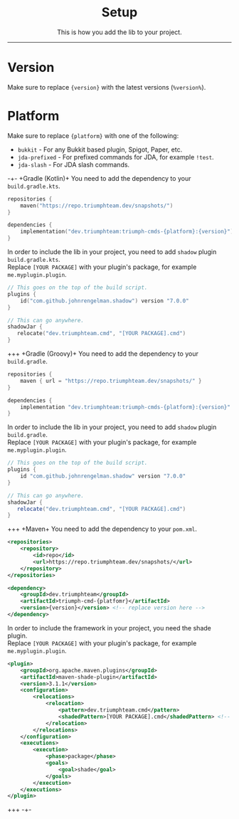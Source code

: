 <center><h1>Setup</h1></center>
<center>
<p>This is how you add the lib to your project.</p>
</center>

---

# Version
Make sure to replace `{version}` with the latest versions (`%version%`).

# Platform
Make sure to replace `{platform}` with one of the following:

* `bukkit` - For any Bukkit based plugin, Spigot, Paper, etc.
* `jda-prefixed` - For prefixed commands for JDA, for example `!test`.
* `jda-slash` - For JDA slash commands.

-+-
+Gradle (Kotlin)+
You need to add the dependency to your `build.gradle.kts`.
```kotlin
repositories {
    maven("https://repo.triumphteam.dev/snapshots/")
}

dependencies {
    implementation("dev.triumphteam:triumph-cmds-{platform}:{version}") // Replace version here 
}
```
In order to include the lib in your project, you need to add `shadow` plugin `build.gradle.kts`.  
Replace `[YOUR PACKAGE]` with your plugin's package, for example `me.myplugin.plugin`.
```kotlin
// This goes on the top of the build script.
plugins {
    id("com.github.johnrengelman.shadow") version "7.0.0"
}

// This can go anywhere.
shadowJar {
   relocate("dev.triumphteam.cmd", "[YOUR PACKAGE].cmd")
}
```
+++
+Gradle (Groovy)+
You need to add the dependency to your `build.gradle`.
```groovy
repositories {
    maven { url = "https://repo.triumphteam.dev/snapshots/" }
}

dependencies {
    implementation "dev.triumphteam:triumph-cmds-{platform}:{version}" // Replace version here 
}
```
In order to include the lib in your project, you need to add `shadow` plugin `build.gradle`.  
Replace `[YOUR PACKAGE]` with your plugin's package, for example `me.myplugin.plugin`.
```groovy
// This goes on the top of the build script.
plugins {
    id "com.github.johnrengelman.shadow" version "7.0.0"
}

// This can go anywhere.
shadowJar {
   relocate("dev.triumphteam.cmd", "[YOUR PACKAGE].cmd")
}
```
+++
+Maven+
You need to add the dependency to your `pom.xml`.
```xml
<repositories>
    <repository>
        <id>repo</id>
        <url>https://repo.triumphteam.dev/snapshots/</url>
    </repository>
</repositories>

<dependency>
    <groupId>dev.triumphteam</groupId>
    <artifactId>triumph-cmd-{platfomr}</artifactId>
    <version>{version}</version> <!-- replace version here -->
</dependency>
```
In order to include the framework in your project, you need the shade plugin.  
Replace `[YOUR PACKAGE]` with your plugin's package, for example `me.myplugin.plugin`.
```xml
<plugin>
    <groupId>org.apache.maven.plugins</groupId>
    <artifactId>maven-shade-plugin</artifactId>
    <version>3.1.1</version>
    <configuration>
        <relocations>
            <relocation>
                <pattern>dev.triumphteam.cmd</pattern>
                <shadedPattern>[YOUR PACKAGE].cmd</shadedPattern> <!-- Replace package here here -->
            </relocation>
        </relocations>
    </configuration>
    <executions>
        <execution>
            <phase>package</phase>
            <goals>
                <goal>shade</goal>
            </goals>
        </execution>
    </executions>
</plugin>
```
+++
-+-
